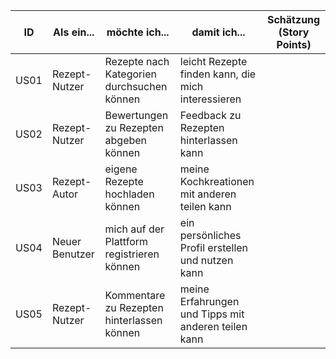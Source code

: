 | ID   | Als ein...         | möchte ich...                                  | damit ich...                                        | Schätzung (Story Points)|
|------|--------------------|------------------------------------------------|-----------------------------------------------------|-------------------------|
| US01 | Rezept-Nutzer      | Rezepte nach Kategorien durchsuchen können     | leicht Rezepte finden kann, die mich interessieren  |                         |
| US02 | Rezept-Nutzer      | Bewertungen zu Rezepten abgeben können         | Feedback zu Rezepten hinterlassen kann              |                         |
| US03 | Rezept-Autor       | eigene Rezepte hochladen können                | meine Kochkreationen mit anderen teilen kann        |                         |
| US04 | Neuer Benutzer     | mich auf der Plattform registrieren können     | ein persönliches Profil erstellen und nutzen kann   |                         |
| US05 | Rezept-Nutzer      | Kommentare zu Rezepten hinterlassen können     | meine Erfahrungen und Tipps mit anderen teilen kann |                         |



